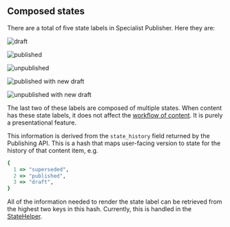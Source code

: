 ## Composed states

There are a total of five state labels in Specialist Publisher. Here they are:

![draft](./draft.png)

![published](./published.png)

![unpublished](./unpublished.png)

![published with new draft](./published_draft.png)

![unpublished with new draft](./unpublished_draft.png)

The last two of these labels are composed of multiple states. When content has
these state labels, it does not affect the
[workflow of content](./workflow-of-content.md). It is purely a presentational
feature.

This information is derived from the `state_history` field returned by the
Publishing API. This is a hash that maps user-facing version to state for the
history of that content item, e.g.

```ruby
{
  1 => "superseded",
  2 => "published",
  3 => "draft",
}
```

All of the information needed to render the state label can be retrieved from
the highest two keys in this hash. Currently, this is handled in the
[StateHelper](https://github.com/alphagov/specialist-publisher-rebuild/blob/main/app/helpers/state_helper.rb).
